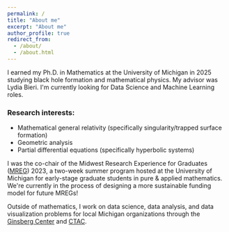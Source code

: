 ```yaml
---
permalink: /
title: "About me"
excerpt: "About me"
author_profile: true
redirect_from: 
  - /about/
  - /about.html
---
```


I earned my Ph.D. in Mathematics at the University of Michigan in 2025 studying black hole formation and mathematical physics. My advisor was Lydia Bieri. I'm currently looking for Data Science and Machine Learning roles. 

### Research interests: 

- Mathematical general relativity (specifically singularity/trapped surface formation)
- Geometric analysis 
- Partial differential equations (specifically hyperbolic systems)

I was the co-chair of the Midwest Research Experience for Graduates ([MREG](https://sites.google.com/umich.edu/mreg-2023/home)) 2023, a two-week summer program hosted at the University of Michigan for early-stage graduate students in pure & applied mathematics. We're currently in the process of designing a more sustainable funding model for future MREGs! 

Outside of mathematics, I work on data science, data analysis, and data visualization problems for local Michigan organizations through the [Ginsberg Center](https://ginsberg.umich.edu/) and [CTAC](https://ginsberg.umich.edu/ctac).